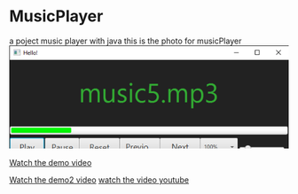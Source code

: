 # MusicPlayer
a poject music player with java 
this is the photo for musicPlayer 
![Screenshot](sources/photo_music.png)

[Watch the demo video](sources/video_music.mp4)

[Watch the demo2 video](sources/video.mp4)
[watch the video youtube ](https://youtu.be/S1g7UcnzA14?si=WVFXmO5OdgJVNcIu)
